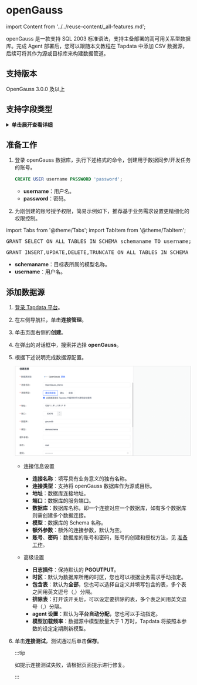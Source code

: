 # openGauss
import Content from '../../reuse-content/_all-features.md';

<Content />

openGauss 是一款支持 SQL 2003 标准语法，支持主备部署的高可用关系型数据库。完成 Agent 部署后，您可以跟随本文教程在 Tapdata 中添加 CSV 数据源，后续可将其作为源或目标库来构建数据管道。


## 支持版本

OpenGauss 3.0.0 及以上

## 支持字段类型
<details>
<summary><b>单击展开查看详细</b></summary>

- smallint
- integer
- bigint
- numeric
- real
- double precision
- character
- character varying
- text
- bytea
- bit
- bit varying
- boolean
- date
- interval
- timestamp
- timestamp with time zone
- point
- line
- lseg
- box
- path
- polygon
- circle
- cidr
- inet
- macaddr
- uuid
- xml
- json
- tsvector
- tsquery
- oid
- regproc
- regprocedure
- regoper
- regoperator
- regclass
- regtype
- regconfig
- regdictionary

</details>


## <span id="prerequisite">准备工作</span>

1. 登录 openGauss 数据库，执行下述格式的命令，创建用于数据同步/开发任务的账号。

   ```sql
   CREATE USER username PASSWORD 'password';
   ```

   * **username**：用户名。
   * **password**：密码。

2. 为刚创建的账号授予权限，简易示例如下，推荐基于业务需求设置更精细化的权限控制。

import Tabs from '@theme/Tabs';
import TabItem from '@theme/TabItem';

<Tabs className="unique-tabs">
    <TabItem value="source" label="作为源库" default>
    <pre>GRANT SELECT ON ALL TABLES IN SCHEMA schemaname TO username;</pre>
   </TabItem>
   <TabItem value="target" label="作为目标库">
    <pre>GRANT INSERT,UPDATE,DELETE,TRUNCATE ON ALL TABLES IN SCHEMA schemaname TO username;</pre>
   </TabItem>
  </Tabs>


   * **schemaname**：目标表所属的模型名称。
   * **username**：用户名。



## 添加数据源
1. [登录 Tapdata 平台](../../user-guide/log-in.md)。

2. 在左侧导航栏，单击**连接管理**。

3. 单击页面右侧的**创建**。

4. 在弹出的对话框中，搜索并选择 **openGauss**。

5. 根据下述说明完成数据源配置。

   ![](../../images/opengauss_connection.png)

   * 连接信息设置

      * **连接名称**：填写具有业务意义的独有名称。
      * **连接类型**：支持将 openGauss 数据库作为源或目标。
      * **地址**：数据库连接地址。
      * **端口**：数据库的服务端口。
      * **数据库**：数据库名称，即一个连接对应一个数据库，如有多个数据库则需创建多个数据连接。
      * **模型**：数据库的 Schema 名称。
      * **额外参数**：额外的连接参数，默认为空。
      * **账号**、**密码**：数据库的账号和密码，账号的创建和授权方法，见 [准备工作](#prerequisite)。

   * 高级设置
      * **日志插件**：保持默认的 **PGOUTPUT**。
      * **时区**：默认为数据库所用的时区，您也可以根据业务需求手动指定。
      * **包含表**：默认为**全部**，您也可以选择自定义并填写包含的表，多个表之间用英文逗号（,）分隔。
      * **排除表**：打开该开关后，可以设定要排除的表，多个表之间用英文逗号（,）分隔。
      * **agent 设置**：默认为**平台自动分配**，您也可以手动指定。
      * **模型加载频率**：数据源中模型数量大于 1 万时，Tapdata 将按照本参数的设定定期刷新模型。

6. 单击**连接测试**，测试通过后单击**保存**。

   :::tip

   如提示连接测试失败，请根据页面提示进行修复。

   :::
